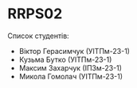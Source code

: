 # RRPS02

Список студентів:
- Віктор Герасимчук (УІТПм-23-1)
- Кузьма Бутко (УІТПм-23-1)
- Максим Захарчук (ІПЗм-23-1)
- Микола Гомолач (УІТПм-23-1)
